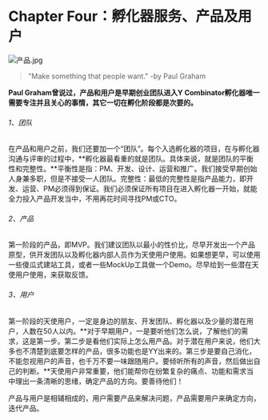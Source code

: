 # Chapter Four：孵化器服务、产品及用户

![产品.jpg](http://upload-images.jianshu.io/upload_images/6053-8fe526b31e0204a2.jpg)

> "Make something that people want."    -by Paul Graham

**Paul Graham曾说过，产品和用户是早期创业团队进入Y Combinator孵化器唯一需要专注并且关心的事情，其它一切在孵化阶段都是次要的。**

###### 1、团队
  在产品和用户之前，我们还要加一个“团队”。每个入选孵化器的项目，在与孵化器沟通与评审的过程中，**孵化器最看重的就是团队。具体来说，就是团队的平衡性和完整性。**平衡性是指：PM、开发、设计、运营和推广。我们接受早期创始人身兼多职，但是不接受一人团队。完整性：最低的完整性是指产品能力，即开发、运营、PM必须得到保证。我们必须保证所有项目在进入孵化器一开始，就能全力投入产品开发当中，不用再花时间寻找PM或CTO。
 
###### 2、产品
  第一阶段的产品，即MVP。我们建议团队以最小的性价比，尽早开发出一个产品原型，供开发团队以及孵化器内部人员作为天使用户使用。如果想更早，可以使用一些傻瓜式建站工具，或者一些MockUp工具做一个Demo。尽早给到一些潜在天使用户使用，来获取反馈。

###### 3、用户
  第一阶段的天使用户，一定是身边的朋友、开发团队、孵化器以及少量的潜在用户，人数在50人以内。**对于早期用户，一是要听他们怎么说，了解他们的需求，这是第一步。第二步是看他们实际上怎么用产品。对于潜在用户来说，他们大多也不清楚到底要怎样的产品，很多功能也是YY出来的。第三步是要自己消化，不能忽视用户的声音，也千万不要一味跟随用户。要倾听所有的声音，然后做出自己的判断。**天使用户非常重要，他们能帮你在纷繁复杂的痛点、功能和需求当中理出一条清晰的思绪，确定产品的方向。要善待他们！

产品与用户是相辅相成的，用户需要产品来解决问题，产品需要用户来确定方向，迭代产品。
